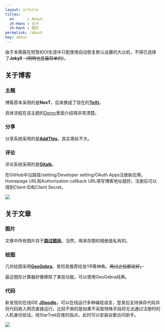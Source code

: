 ```yaml
---
layout: article
titles:
  en      : About
  zh-Hans : 关于
  zh-Hant : 關於
permalink: /about
key: about
---
```


由于本蒟蒻在短暂的OI生涯中只配使用自动恢复默认设置的大众机，不得已选择了**Jekyll** ~~（明明也是最简单的）~~。

## 关于博客

### 主题

博客原本采用的是**NexT**，后来换成了现在的[**TeXt**](https://github.com/kitian616/jekyll-TeXt-theme)。

具体流程在该主题的[Demo](https://tianqi.name/jekyll-TeXt-theme/docs/zh/quick-start)里面介绍得非常清楚。

### 分享

分享系统采用的是[**AddThis**](https://www.addthis.com/)。其实用处不大。

### 评论

评论系统采用的是[**Gitalk**](https://github.com/gitalk/gitalk)。

在GitHub中沿路径/setting/Developer setting/OAuth Apps注册新应用，Homepage URL和Authorization callback URL填写博客地址就好。注册后可以得到Client ID和Client Secret。

![](https://s1.ax1x.com/2020/03/27/GCXSQf.png)

## 关于文章

### 图片

文章中所有图片存于[**路过图床**](https://imgchr.com/)。当然，用来存图的相册是私有的。

### 绘图

几何绘图采用[**GeoGebra**](https://www.geogebra.org/)。曾将其推荐给张YR等神犇。~~用过之后都说好。~~

最近图形计算器好像移除了某些功能，可以使用GeoGebra经典。

### 代码

新发现的在线IDE [**JDoodle**](https://www.jdoodle.com/)，可以在线运行多种编程语言，登录后支持保存代码并将代码嵌入网页直接运行。比较不爽的是如果不采取特殊手段将无法通过注册时的人机身份验证。经StarTrek巨佬的指点，此时可以安装谷歌访问助手。

![](https://s1.ax1x.com/2020/03/27/GPS9aD.png)
